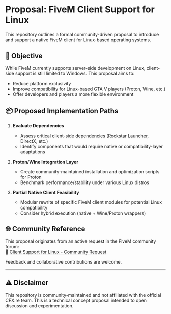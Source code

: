 # Proposal: FiveM Client Support for Linux

This repository outlines a formal community-driven proposal to introduce and support a native FiveM client for Linux-based operating systems.

## 🧩 Objective

While FiveM currently supports server-side development on Linux, client-side support is still limited to Windows. This proposal aims to:

- Reduce platform exclusivity
- Improve compatibility for Linux-based GTA V players (Proton, Wine, etc.)
- Offer developers and players a more flexible environment

## 📦 Proposed Implementation Paths

1. **Evaluate Dependencies**
   - Assess critical client-side dependencies (Rockstar Launcher, DirectX, etc.)
   - Identify components that would require native or compatibility-layer adaptations

2. **Proton/Wine Integration Layer**
   - Create community-maintained installation and optimization scripts for Proton
   - Benchmark performance/stability under various Linux distros

3. **Partial Native Client Feasibility**
   - Modular rewrite of specific FiveM client modules for potential Linux compatibility
   - Consider hybrid execution (native + Wine/Proton wrappers)

## 🌐 Community Reference

This proposal originates from an active request in the FiveM community forum:  
🔗 [Client Support for Linux - Community Request](https://forum.cfx.re/t/request-client-support-for-linux/5252078)

Feedback and collaborative contributions are welcome.

---

## ⚠️ Disclaimer

This repository is community-maintained and not affiliated with the official CFX.re team. This is a technical concept proposal intended to open discussion and experimentation.
